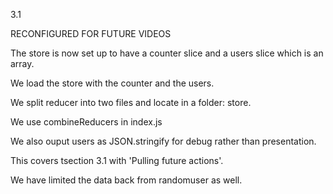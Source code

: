 3.1

RECONFIGURED FOR FUTURE VIDEOS

The store is now set up to have a counter slice and a users slice which is an array.

We load the store with the counter and the users.

We split reducer into two files and locate in a folder: store.

We use combineReducers in index.js

We also ouput users as JSON.stringify for debug rather than presentation.

This covers tsection 3.1 with 'Pulling future actions'.

We have limited the data back from randomuser as well.
